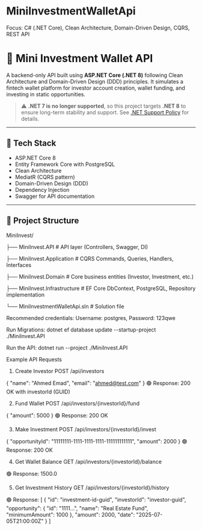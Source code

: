 # MiniInvestmentWalletApi
Focus: C# (.NET Core), Clean Architecture, Domain-Driven Design, CQRS, REST API
# 💼 Mini Investment Wallet API

A backend-only API built using **ASP.NET Core (.NET 8)** following Clean Architecture and Domain-Driven Design (DDD) principles. It simulates a fintech wallet platform for investor account creation, wallet funding, and investing in static opportunities.

> ⚠️ **.NET 7 is no longer supported**, so this project targets **.NET 8** to ensure long-term stability and support.
> See [.NET Support Policy](https://dotnet.microsoft.com/en-us/platform/support/policy/dotnet-core) for details.

---

## 🔧 Tech Stack

- ASP.NET Core 8
- Entity Framework Core with PostgreSQL
- Clean Architecture
- MediatR (CQRS pattern)
- Domain-Driven Design (DDD)
- Dependency Injection
- Swagger for API documentation

---

## 📂 Project Structure

MiniInvest/

├── MiniInvest.API # API layer (Controllers, Swagger, DI) 

├── MiniInvest.Application # CQRS Commands, Queries, Handlers, Interfaces

├── MiniInvest.Domain # Core business entities (Investor, Investment, etc.)

├── MiniInvest.Infrastructure # EF Core DbContext, PostgreSQL, Repository implementation

└── MiniInvestmentWalletApi.sln # Solution file


Recommended credentials:
Username: postgres, Password: 123qwe




Run Migrations: 
dotnet ef database update --startup-project ./MiniInvest.API


Run the API: 
dotnet run --project ./MiniInvest.API


Example API Requests
1. Create Investor
POST /api/investors

{
  "name": "Ahmed Emad",
  "email": "ahmed@test.com"
}
🟢 Response: 200 OK with investorId (GUID)



2. Fund Wallet
POST /api/investors/{investorId}/fund

{
  "amount": 5000
}
🟢 Response: 200 OK



 3. Make Investment
POST /api/investors/{investorId}/invest

{
  "opportunityId": "11111111-1111-1111-1111-111111111111",
  "amount": 2000
}
🟢 Response: 200 OK



4. Get Wallet Balance
GET /api/investors/{investorId}/balance

🟢 Response:
1500.0




5. Get Investment History
GET /api/investors/{investorId}/history

🟢 Response:
[
  {
    "id": "investment-id-guid",
    "investorId": "investor-guid",
    "opportunity": {
      "id": "1111...",
      "name": "Real Estate Fund",
      "minimumAmount": 1000
    },
    "amount": 2000,
    "date": "2025-07-05T21:00:00Z"
  }
]
